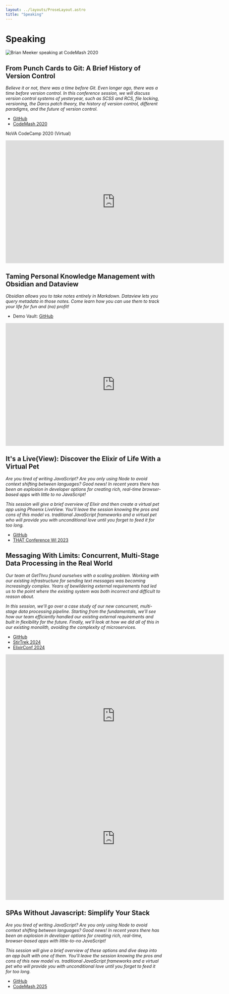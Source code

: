 ```yaml
---
layout: ../layouts/ProseLayout.astro
title: "Speaking"
---
```

<h1 class="text-center">Speaking</h1>

![Brian Meeker speaking at CodeMash 2020](https://brianmeekerme.files.wordpress.com/2020/08/mvimg_20200110_095537-e1596391360432.jpg?w=1024)

## From Punch Cards to Git: A Brief History of Version Control

_Believe it or not, there was a time before Git. Even longer ago, there was a time before version control. In this conference session, we will discuss version control systems of yesteryear, such as SCSS and RCS, file locking, versioning, the Darcs patch theory, the history of version control, different paradigms, and the future of version control._

- [GitHub](https://github.com/CuriousCurmudgeon/history_of_vcs/blob/master/history_of_vcs.pptx)
- [CodeMash 2020](https://www.pluralsight.com/courses/codemash-session-96)

NoVA CodeCamp 2020 (Virtual)
<iframe width="704" height="396" src="https://www.youtube.com/embed/W3hr-F8ie94" title="YouTube video player" frameborder="0" allow="accelerometer; autoplay; clipboard-write; encrypted-media; gyroscope; picture-in-picture; web-share" allowfullscreen></iframe>

## Taming Personal Knowledge Management with Obsidian and Dataview

_Obsidian allows you to take notes entirely in Markdown. Dataview lets you query metadata in those notes. Come learn how you can use them to track your life for fun and (no) profit!_

- Demo Vault: [GitHub](https://github.com/CuriousCurmudgeon/obsidian_demo_vault)

<iframe width="704" height="396" src="https://www.youtube.com/embed/XKZw2YLhFy4" title="YouTube video player" frameborder="0" allow="accelerometer; autoplay; clipboard-write; encrypted-media; gyroscope; picture-in-picture; web-share" allowfullscreen></iframe>

## It's a Live(View): Discover the Elixir of Life With a Virtual Pet

_Are you tired of writing JavaScript? Are you only using Node to avoid context shifting between languages? Good news! In recent years there has been an explosion in developer options for creating rich, real-time browser-based apps with little to no JavaScript!_

_This session will give a brief overview of Elixir and then create a virtual pet app using Phoenix LiveView. You'll leave the session knowing the pros and cons of this model vs. traditional JavaScript frameworks and a virtual pet who will provide you with unconditional love until you forget to feed it for too long._

- [GitHub](https://github.com/CuriousCurmudgeon/live_pet)
- [THAT Conference WI 2023](https://that.us/activities/2P8aHDB0t3hnZBOiTVkw)

## Messaging With Limits: Concurrent, Multi-Stage Data Processing in the Real World

_Our team at GetThru found ourselves with a scaling problem. Working with our existing infrastructure for sending text messages was becoming increasingly complex. Years of bewildering external requirements had led us to the point where the existing system was both incorrect and difficult to reason about._

_In this session, we'll go over a case study of our new concurrent, multi-stage data processing pipeline. Starting from the fundamentals, we'll see how our team efficiently handled our existing external requirements and built in flexibility for the future. Finally, we'll look at how we did all of this in our existing monolith, avoiding the complexity of microservices._

- [GitHub](https://github.com/CuriousCurmudgeon/messaging_with_limits_talk)
- [StirTrek 2024](https://stirtrek.com/speakers/2024/Brian-Meeker.html)
- [ElixirConf 2024](https://2024.elixirconf.com/schedule/messaging-with-limits-concurrent-multi-stage-data-processing-in-the-real-world)

<iframe width="704" height="396" src="https://www.youtube.com/embed/S82oyR4fzsc" title="YouTube video player" frameborder="0" allow="accelerometer; autoplay; clipboard-write; encrypted-media; gyroscope; picture-in-picture; web-share" allowfullscreen></iframe>

<iframe width="704" height="396" src="https://www.youtube.com/embed/_wT_49Btr5Q?si=BaIqK_ozitZGQh_O" title="YouTube video player" frameborder="0" allow="accelerometer; autoplay; clipboard-write; encrypted-media; gyroscope; picture-in-picture; web-share" referrerpolicy="strict-origin-when-cross-origin" allowfullscreen></iframe>

## SPAs Without Javascript: Simplify Your Stack

_Are you tired of writing JavaScript? Are you only using Node to avoid context shifting between languages? Good news! In recent years there has been an explosion in developer options for creating rich, real-time, browser-based apps with little-to-no JavaScript!_

_This session will give a brief overview of these options and dive deep into an app built with one of them. You'll leave the session knowing the pros and cons of this new model vs. traditional JavaScript frameworks and a virtual pet who will provide you with unconditional love until you forget to feed it for too long._

- [GitHub](https://github.com/CuriousCurmudgeon/spas_without_js_talk)
- [CodeMash 2025](https://codemash.org/session-details/?id=740792)